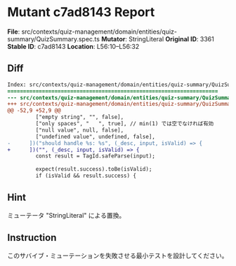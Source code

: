 # Mutant c7ad8143 Report

**File**: src/contexts/quiz-management/domain/entities/quiz-summary/QuizSummary.spec.ts
**Mutator**: StringLiteral
**Original ID**: 3361
**Stable ID**: c7ad8143
**Location**: L56:10–L56:32

## Diff

```diff
Index: src/contexts/quiz-management/domain/entities/quiz-summary/QuizSummary.spec.ts
===================================================================
--- src/contexts/quiz-management/domain/entities/quiz-summary/QuizSummary.spec.ts	original
+++ src/contexts/quiz-management/domain/entities/quiz-summary/QuizSummary.spec.ts	mutated #3361
@@ -52,9 +52,9 @@
         ["empty string", "", false],
         ["only spaces", "   ", true], // min(1) では空でなければ有効
         ["null value", null, false],
         ["undefined value", undefined, false],
-      ])("should handle %s: %s", (_desc, input, isValid) => {
+      ])("", (_desc, input, isValid) => {
         const result = TagId.safeParse(input);
 
         expect(result.success).toBe(isValid);
         if (isValid && result.success) {
```

## Hint

ミューテータ "StringLiteral" による置換。

## Instruction

このサバイブ・ミューテーションを失敗させる最小テストを設計してください。

